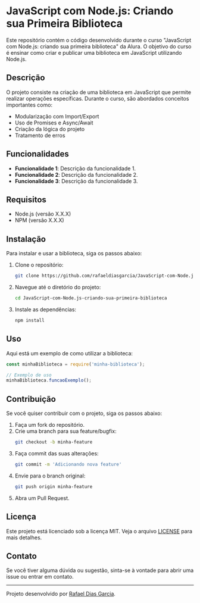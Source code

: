 # JavaScript com Node.js: Criando sua Primeira Biblioteca

Este repositório contém o código desenvolvido durante o curso "JavaScript com Node.js: criando sua primeira biblioteca" da Alura. O objetivo do curso é ensinar como criar e publicar uma biblioteca em JavaScript utilizando Node.js.

## Descrição

O projeto consiste na criação de uma biblioteca em JavaScript que permite realizar operações específicas. Durante o curso, são abordados conceitos importantes como:

- Modularização com Import/Export
- Uso de Promises e Async/Await
- Criação da lógica do projeto
- Tratamento de erros

## Funcionalidades

- **Funcionalidade 1**: Descrição da funcionalidade 1.
- **Funcionalidade 2**: Descrição da funcionalidade 2.
- **Funcionalidade 3**: Descrição da funcionalidade 3.

## Requisitos

- Node.js (versão X.X.X)
- NPM (versão X.X.X)

## Instalação

Para instalar e usar a biblioteca, siga os passos abaixo:

1. Clone o repositório:
   ```bash
   git clone https://github.com/rafaeldiasgarcia/JavaScript-com-Node.js-criando-sua-primeira-biblioteca.git
   ```
2. Navegue até o diretório do projeto:
   ```bash
   cd JavaScript-com-Node.js-criando-sua-primeira-biblioteca
   ```
3. Instale as dependências:
   ```bash
   npm install
   ```

## Uso

Aqui está um exemplo de como utilizar a biblioteca:

```javascript
const minhaBiblioteca = require('minha-biblioteca');

// Exemplo de uso
minhaBiblioteca.funcaoExemplo();
```

## Contribuição

Se você quiser contribuir com o projeto, siga os passos abaixo:

1. Faça um fork do repositório.
2. Crie uma branch para sua feature/bugfix:
   ```bash
   git checkout -b minha-feature
   ```
3. Faça commit das suas alterações:
   ```bash
   git commit -m 'Adicionando nova feature'
   ```
4. Envie para o branch original:
   ```bash
   git push origin minha-feature
   ```
5. Abra um Pull Request.

## Licença

Este projeto está licenciado sob a licença MIT. Veja o arquivo [LICENSE](LICENSE) para mais detalhes.

## Contato

Se você tiver alguma dúvida ou sugestão, sinta-se à vontade para abrir uma issue ou entrar em contato.

---

Projeto desenvolvido por [Rafael Dias Garcia](https://github.com/rafaeldiasgarcia).
